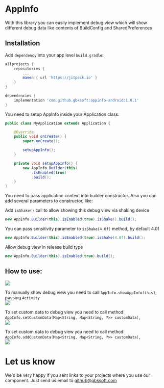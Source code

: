 AppInfo
=======

With this library you can easily implement debug view which will show different debug data like contents of BuildConfig and SharedPreferences

## Installation

Add `dependency` into your app level `build.gradle`:
```groovy
allprojects {
    repositories {
        ...
        maven { url 'https://jitpack.io' }
    }
}
```

```gradle
dependencies {
    implementation 'com.github.gbksoft:appinfo-android:1.0.1'
}
```
You need to setup AppInfo inside your Application class:

```java
public class MyApplication extends Application {

    @Override
    public void onCreate() {
        super.onCreate();

        setupAppInfo();
    }

    private void setupAppInfo() {
        new AppInfo.Builder(this)
            .isEnabled(true)
            .build();
    }
}
```
You need to pass application context into builder constructor.
Also you can add several parameters to constructor, like:

Add `isShake()` call  to allow showing this debug view via shaking device
```java
new AppInfo.Builder(this).isEnabled(true).isShake().build();
```
You can pass sensitivity parameter to `isShake(4.0f)` method, by default 4.0f  
```java
new AppInfo.Builder(this).isEnabled(true).isShake(4.0f).build();
```
Allow debug view in release build type
```java
new AppInfo.Builder(this).isEnabled(true).build();
```

## How to use:

![](img/main_screen.png)

To manually show debug view you need to call `AppInfo.showAppInfo(this)`, passing  `Activity`  
![](img/dialog_appinfo.png)


To set custom data to debug view you need to call method  
`AppInfo.setCustomData(Map<String, Map<String, ?>> customData)`,  
![](img/set_custom_dat.png)


To set custom data to debug view you need to call method   
`AppInfo.addCustomData(Map<String, Map<String, ?>> customData)`,  
![](img/add_custom_dat.png)

# Let us know
We'd be very happy if you sent links to your projects where you use our component. Just send us email to [github@gbksoft.com](mailto:github@gbksoft.com)